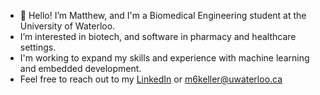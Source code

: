 - 👋 Hello! I’m Matthew, and I'm a Biomedical Engineering student at the University of Waterloo. 
- I’m interested in biotech, and software in pharmacy and healthcare settings.
- I'm working to expand my skills and experience with machine learning and embedded development.
- Feel free to reach out to my [LinkedIn](https://www.linkedin.com/in/matthew-keller-5a16001b0/) or [m6keller@uwaterloo.ca](https://outlook.office.com/mail/deeplink/compose?mailtouri=mailto%3Am6keller%40uwaterloo.ca)


<!---
m6keller/m6keller is a ✨ special ✨ repository because its `README.md` (this file) appears on your GitHub profile.
You can click the Preview link to take a look at your changes.
--->
